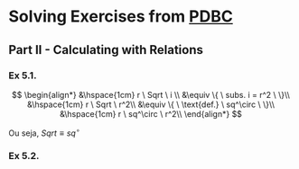 # Solving Exercises from [PDBC](https://www4.di.uminho.pt/~jno/ps/pdbc.pdf)
## Part II - Calculating with Relations

### Ex 5.1.

$$
\begin{align*}
&\hspace{1cm} r \ Sqrt \ i \\
&\equiv \{ \ subs. i = r^2 \ \}\\
&\hspace{1cm} r \ Sqrt \ r^2\\
&\equiv \{ \ \text{def.} \ sq^\circ \ \}\\
&\hspace{1cm} r  \ sq^\circ \ r^2\\
\end{align*}
$$

Ou seja, $Sqrt \equiv sq^\circ$

### Ex 5.2.




